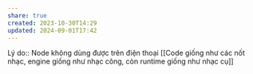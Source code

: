 ```yaml
---
share: true
created: 2023-10-30T14:29
updated: 2024-09-01T17:42
---
```

Lý do:: Node không dùng được trên điện thoại
[[Code giống như các nốt nhạc, engine giống như nhạc công, còn runtime giống như nhạc cụ]]